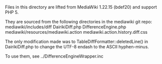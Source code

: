 Files in this directory are lifted from MediaWiki 1.22.15 (bdef20)
and support PHP 5.

They are sourced from the following directories in the mediawiki git repo:
    mediawiki/includes/diff
        DairikiDiff.php
        DifferenceEngine.php
    mediawiki/resources/mediawiki.action
        mediawiki.action.history.diff.css

The only modification made was to TableDiffFormatter::deletedLine() in
DairikiDiff.php to change the UTF-8 endash to the ASCII hyphen-minus.

To use them, see ../DifferenceEngineWrapper.inc

